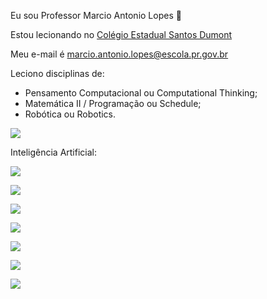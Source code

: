 Eu sou Professor Marcio Antonio Lopes 💙

Estou lecionando no [Colégio Estadual Santos Dumont](https://professormarcio.github.io/Site-Santos-Dumont/)

Meu e-mail é marcio.antonio.lopes@escola.pr.gov.br

Leciono disciplinas de:
- Pensamento Computacional ou Computational Thinking;
- Matemática II / Programação ou Schedule;
- Robótica ou Robotics.


![](https://media.tenor.com/c3RROqjyFSsAAAAC/professor-entry-professor.gif)

Inteligência Artificial:

![](https://custom-icon-badges.herokuapp.com/badge/comet%20ml-262c3e?style=for-the-badge&logo=logo_comet_ml&logoColor=white)

![](https://img.shields.io/badge/dialogflow-FF9800?style=for-the-badge&logo=dialogflow&logoColor=white)

![](https://img.shields.io/badge/Keras-FF0000?style=for-the-badge&logo=keras&logoColor=white)

![](https://img.shields.io/badge/Lightning-792DE4?style=for-the-badge&logo=pytorch-lightning&logoColor=white)

![](https://img.shields.io/badge/PyTorch-EE4C2C?style=for-the-badge&logo=pytorch&logoColor=white)

![](https://img.shields.io/badge/TensorFlow-FF6F00?style=for-the-badge&logo=tensorflow&logoColor=white)

![](https://img.shields.io/badge/Weights_&_Biases-FFBE00?style=for-the-badge&logo=WeightsAndBiases&logoColor=white)
